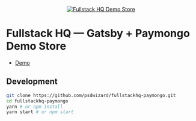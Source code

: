 <p align="center">
  <a href="https://psdwizard.github.io/fullstackhq-paymongo/">
    <img src="https://psdwizard.github.io/fullstackhq-paymongo/assets/fshq-demo-store.png" alt="Fullstack HQ Demo Store" />
  </a>
</p>

# Fullstack HQ &mdash; Gatsby + Paymongo Demo Store
* [Demo](https://psdwizard.github.io/fullstackhq-paymongo/)

## Development

```bash
git clone https://github.com/psdwizard/fullstackhq-paymongo.git
cd fullstackhq-paymongo
yarn # or npm install
yarn start # or npm start
```
